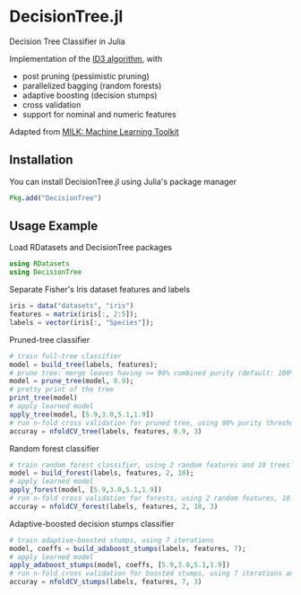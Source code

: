 # DecisionTree.jl

Decision Tree Classifier in Julia

Implementation of the [ID3 algorithm](http://en.wikipedia.org/wiki/ID3_algorithm), with
* post pruning (pessimistic pruning)
* parallelized bagging (random forests)
* adaptive boosting (decision stumps)
* cross validation
* support for nominal and numeric features

Adapted from [MILK: Machine Learning Toolkit](https://github.com/luispedro/milk)

## Installation
You can install DecisionTree.jl using Julia's package manager
```julia
Pkg.add("DecisionTree")
```

## Usage Example
Load RDatasets and DecisionTree packages
```julia
using RDatasets
using DecisionTree
```
Separate Fisher's Iris dataset features and labels
```julia
iris = data("datasets", "iris")
features = matrix(iris[:, 2:5]);
labels = vector(iris[:, "Species"]);
```
Pruned-tree classifier
```julia
# train full-tree classifier
model = build_tree(labels, features);
# prune tree: merge leaves having >= 90% combined purity (default: 100%)
model = prune_tree(model, 0.9);
# pretty print of the tree
print_tree(model)
# apply learned model
apply_tree(model, [5.9,3.0,5.1,1.9])
# run n-fold cross validation for pruned tree, using 90% purity threshold purning, and 3 CV folds
accuray = nfoldCV_tree(labels, features, 0.9, 3)
```
Random forest classifier
```julia
# train random forest classifier, using 2 random features and 10 trees
model = build_forest(labels, features, 2, 10);
# apply learned model
apply_forest(model, [5.9,3.0,5.1,1.9])
# run n-fold cross validation for forests, using 2 random features, 10 trees and 3 folds
accuray = nfoldCV_forest(labels, features, 2, 10, 3)
```
Adaptive-boosted decision stumps classifier
```julia
# train adaptive-boosted stumps, using 7 iterations
model, coeffs = build_adaboost_stumps(labels, features, 7);
# apply learned model
apply_adaboost_stumps(model, coeffs, [5.9,3.0,5.1,1.9])
# run n-fold cross validation for boosted stumps, using 7 iterations and 3 folds
accuray = nfoldCV_stumps(labels, features, 7, 3)
```

